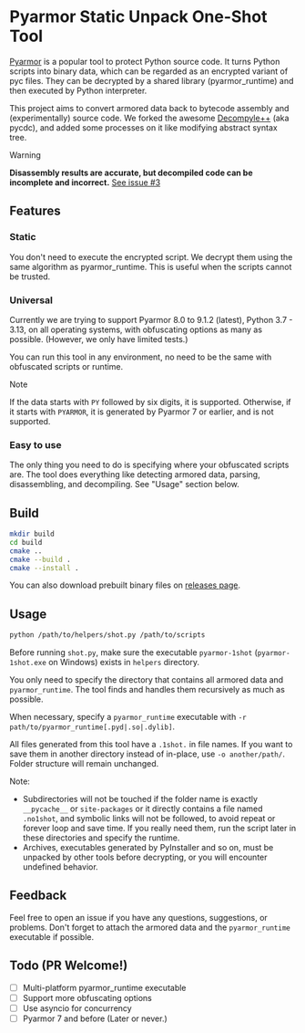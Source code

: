 # Pyarmor Static Unpack One-Shot Tool

[Pyarmor](https://github.com/dashingsoft/pyarmor) is a popular tool to protect Python source code. It turns Python scripts into binary data, which can be regarded as an encrypted variant of pyc files. They can be decrypted by a shared library (pyarmor_runtime) and then executed by Python interpreter.

This project aims to convert armored data back to bytecode assembly and (experimentally) source code. We forked the awesome [Decompyle++](https://github.com/zrax/pycdc) (aka pycdc), and added some processes on it like modifying abstract syntax tree.

> [!WARNING]
>
> **Disassembly results are accurate, but decompiled code can be incomplete and incorrect.** [See issue #3](https://github.com/Lil-House/Pyarmor-Static-Unpack-1shot/issues/3)

## Features

### Static

You don't need to execute the encrypted script. We decrypt them using the same algorithm as pyarmor_runtime. This is useful when the scripts cannot be trusted.

### Universal

Currently we are trying to support Pyarmor 8.0 to 9.1.2 (latest), Python 3.7 - 3.13, on all operating systems, with obfuscating options as many as possible. (However, we only have limited tests.)

You can run this tool in any environment, no need to be the same with obfuscated scripts or runtime.

> [!NOTE]
> 
> If the data starts with `PY` followed by six digits, it is supported. Otherwise, if it starts with `PYARMOR`, it is generated by Pyarmor 7 or earlier, and is not supported.

### Easy to use

The only thing you need to do is specifying where your obfuscated scripts are. The tool does everything like detecting armored data, parsing, disassembling, and decompiling. See "Usage" section below.

## Build

``` bash
mkdir build
cd build
cmake ..
cmake --build .
cmake --install .
```

You can also download prebuilt binary files on [releases page](https://github.com/Lil-House/Pyarmor-Static-Unpack-1shot/releases).

## Usage

``` bash
python /path/to/helpers/shot.py /path/to/scripts
```

Before running `shot.py`, make sure the executable `pyarmor-1shot` (`pyarmor-1shot.exe` on Windows) exists in `helpers` directory.

You only need to specify the directory that contains all armored data and `pyarmor_runtime`. The tool finds and handles them recursively as much as possible.

When necessary, specify a `pyarmor_runtime` executable with `-r path/to/pyarmor_runtime[.pyd|.so|.dylib]`.

All files generated from this tool have a `.1shot.` in file names. If you want to save them in another directory instead of in-place, use `-o another/path/`. Folder structure will remain unchanged.

Note:

- Subdirectories will not be touched if the folder name is exactly `__pycache__` or `site-packages` or it directly contains a file named `.no1shot`, and symbolic links will not be followed, to avoid repeat or forever loop and save time. If you really need them, run the script later in these directories and specify the runtime.
- Archives, executables generated by PyInstaller and so on, must be unpacked by other tools before decrypting, or you will encounter undefined behavior.

## Feedback

Feel free to open an issue if you have any questions, suggestions, or problems. Don't forget to attach the armored data and the `pyarmor_runtime` executable if possible.

## Todo (PR Welcome!)

- [ ] Multi-platform pyarmor_runtime executable
- [ ] Support more obfuscating options
- [ ] Use asyncio for concurrency
- [ ] Pyarmor 7 and before (Later or never.)
